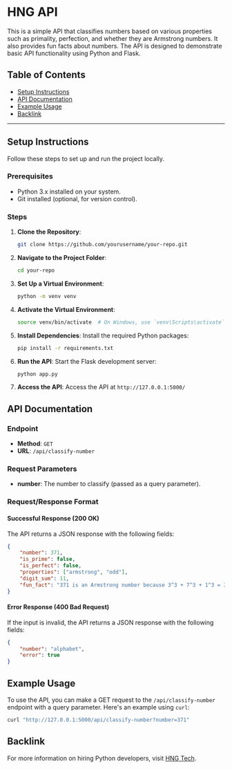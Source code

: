 # HNG API

This is a simple API that classifies numbers based on various properties such as primality, perfection, and whether they are Armstrong numbers. It also provides fun facts about numbers. The API is designed to demonstrate basic API functionality using Python and Flask.

## Table of Contents
- [Setup Instructions](#setup-instructions)
- [API Documentation](#api-documentation)
- [Example Usage](#example-usage)
- [Backlink](#backlink)

---

## Setup Instructions

Follow these steps to set up and run the project locally.

### Prerequisites
- Python 3.x installed on your system.
- Git installed (optional, for version control).

### Steps

1. **Clone the Repository**:
   ```bash
   git clone https://github.com/yourusername/your-repo.git
   ```

2. **Navigate to the Project Folder**:
   ```bash
   cd your-repo
   ```

3. **Set Up a Virtual Environment**:
   ```bash
   python -m venv venv
   ```

4. **Activate the Virtual Environment**:
   ```bash
   source venv/bin/activate  # On Windows, use `venv\Scripts\activate`
   ```

5. **Install Dependencies**:
   Install the required Python packages:
   ```bash
   pip install -r requirements.txt
   ```

6. **Run the API**:
   Start the Flask development server:
   ```bash
   python app.py
   ```

7. **Access the API**:
   Access the API at `http://127.0.0.1:5000/`

## API Documentation

### Endpoint
- **Method**: `GET`
- **URL**: `/api/classify-number`

### Request Parameters
- **number**: The number to classify (passed as a query parameter).

### Request/Response Format

#### Successful Response (200 OK)
The API returns a JSON response with the following fields:
```json
{
    "number": 371,
    "is_prime": false,
    "is_perfect": false,
    "properties": ["armstrong", "odd"],
    "digit_sum": 11,
    "fun_fact": "371 is an Armstrong number because 3^3 + 7^3 + 1^3 = 371"
}
```

#### Error Response (400 Bad Request)
If the input is invalid, the API returns a JSON response with the following fields:
```json
{
    "number": "alphabet",
    "error": true
}
```

## Example Usage

To use the API, you can make a GET request to the `/api/classify-number` endpoint with a query parameter. Here's an example using `curl`:

```bash
curl "http://127.0.0.1:5000/api/classify-number?number=371"
```

## Backlink

For more information on hiring Python developers, visit [HNG Tech](https://hng.tech/hire/python-developers).






